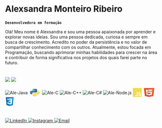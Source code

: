 # Alexsandra Monteiro Ribeiro 

**`Desenvolvedora em formação`**

Olá! Meu nome é Alexsandra e sou uma pessoa apaixonada por aprender e explorar novas ideias. Sou uma pessoa dedicada, curiosa e sempre em busca de crescimento. Acredito no poder da persistência e no valor de compartilhar conhecimento com os outros. Atualmente, estou focada em Programação, buscando aprimorar minhas habilidades para crescer na área e contribuir de forma significativa nos projetos dos quais farei parte no futuro.

#

<div>
  <img height="180em" src="https://github-readme-stats.vercel.app/api?username=alexsandramonteiro&show_icons=true&theme=radical&include_all_commits=true&count_private=true"/>
  <img height="180em" src="https://github-readme-stats.vercel.app/api/top-langs/?username=alexsandramonteiro&layout=compact&langs_count=16&theme=radical"/>
</div>
 
 <div style="display: inline_block"><br>
   <img align="center" alt="Ale-Java" height="30" width="30" src="https://cdn.jsdelivr.net/gh/devicons/devicon/icons/java/java-original.svg">
   <img align="center" alt="Ale-Python" height="30" width="40" src="https://raw.githubusercontent.com/devicons/devicon/master/icons/python/python-original.svg">
   <img align="center" alt="Ale-C" height="30" width="40" src="https://img.icons8.com/?size=100&id=40670&format=png&color=000000">
   <img align="center" alt="Ale-C++" height="30" width="40" src="https://img.icons8.com/?size=100&id=40669&format=png&color=000000">
   <img align="center" alt="Ale-C#" height="30" width="40" src="https://cdn.jsdelivr.net/gh/devicons/devicon/icons/csharp/csharp-original.svg">
   <img align="center" alt="Ale-Node.js" height="30" width="40" src="https://cdn.jsdelivr.net/gh/devicons/devicon/icons/nodejs/nodejs-original.svg">
   <img align="center" alt="Ale-Js" height="30" width="30" src="https://raw.githubusercontent.com/devicons/devicon/master/icons/javascript/javascript-plain.svg">
   <img align="center" alt="Ale-HTML" height="30" width="40" src="https://raw.githubusercontent.com/devicons/devicon/master/icons/html5/html5-original.svg">
   <img align="center" alt="Ale-CSS" height="30" width="30" src="https://raw.githubusercontent.com/devicons/devicon/master/icons/css3/css3-original.svg">
</div>

#

<div> 
 <a href="https://www.linkedin.com/in/alexsandra-monteiro-015238238" target="_blank">
    <img src="https://cdn.jsdelivr.net/gh/devicons/devicon/icons/linkedin/linkedin-original.svg" width="50" alt="LinkedIn"/>
  </a>
  <a href="https://www.instagram.com/alexsandra_6075" target="_blank">
    <img src="https://cdn-icons-png.flaticon.com/512/2111/2111463.png" width="50" alt="Instagram"/>
  </a>
  <a href="https://mail.google.com/mail/?view=cm&fs=1&to=ribeiro913272@gmail.com" target="_blank">
    <img src="https://cdn-icons-png.flaticon.com/512/732/732200.png" width="50" alt="Email"/>
  </a>

</div>
